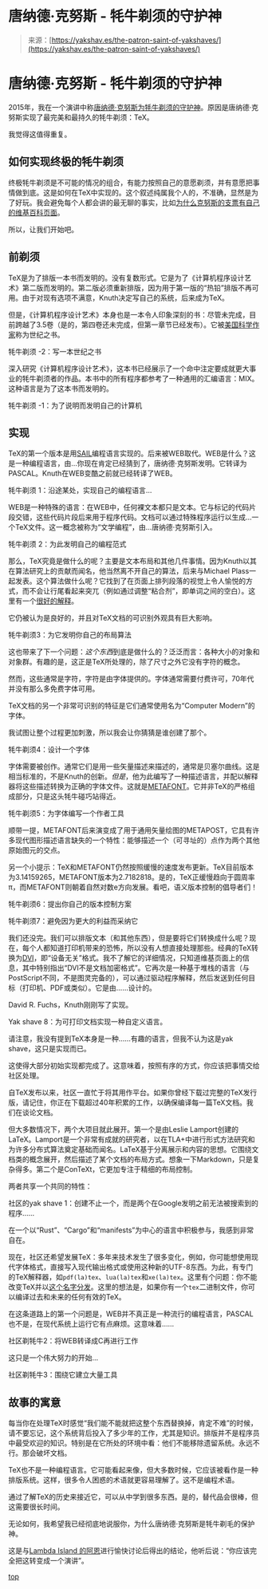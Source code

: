 <!--yml

类别：未分类

日期：2024-05-27 14:40:44

-->

# 唐纳德·克努斯 - 牦牛剃须的守护神

> 来源：[https://yakshav.es/the-patron-saint-of-yakshaves/](https://yakshav.es/the-patron-saint-of-yakshaves/)

# 唐纳德·克努斯 - 牦牛剃须的守护神

2015年，我在一个演讲中称[唐纳德·克努斯为牦牛剃须的守护神](https://speakerdeck.com/skade/tex-the-ultimate-yakshave)。原因是唐纳德·克努斯实现了最完美和最持久的牦牛剃须：TeX。

我觉得这值得重复。

## 如何实现终极的牦牛剃须

终极牦牛剃须是不可能的情况的组合，有能力按照自己的意愿剃须，并有意愿把事情做到底。这是如何在TeX中实现的。这个叙述纯属我个人的，不准确，显然是为了好玩。我会避免每个人都会讲的最无聊的事实，比如[为什么克努斯的支票有自己的维基百科页面](https://en.wikipedia.org/wiki/Knuth_reward_check)。

所以，让我们开始吧。

## 前剃须

TeX是为了排版一本书而发明的。没有复数形式。它是为了《计算机程序设计艺术》第二版而发明的。第二版必须重新排版，因为用于第一版的“热铅”排版不再可用。由于对现有选项不满意，Knuth决定写自己的系统，后来成为TeX。

但是，《计算机程序设计艺术》本身也是一本令人印象深刻的书：尽管未完成，目前跨越了3.5卷（是的，第四卷还未完成，但第一章节已经发布）。它被[美国科学作家](https://web.archive.org/web/20080820030403/http://www.americanscientist.org/bookshelf/pub/100-or-so-books-that-shaped-a-century-of-science)称为世纪之书。

牦牛剃须 -2：写一本世纪之书

深入研究《计算机程序设计艺术》，这本书已经展示了一个命中注定要成就更大事业的牦牛剃须者的作品。本书中的所有程序都参考了一种通用的汇编语言：MIX。这种语言是为了这本书而发明的。

牦牛剃须 -1：为了说明而发明自己的计算机

## 实现

TeX的第一个版本是用[SAIL](https://en.wikipedia.org/wiki/SAIL_(programming_language))编程语言实现的。后来被WEB取代。WEB是什么？这是一种编程语言，由…你现在肯定已经猜到了，唐纳德·克努斯发明。它转译为PASCAL。Knuth在WEB变酷之前就已经转译了WEB。

牦牛剃须 1：沿途某处，实现自己的编程语言…

WEB是一种特殊的语言：在WEB中，任何裸文本都只是文本。它与标记的代码片段交错，这些代码片段后来用于程序代码。文档可以通过特殊程序运行以生成…一个TeX文件。这一概念被称为“文学编程”，由…唐纳德·克努斯引入。

牦牛剃须 2：为此发明自己的编程范式

那么，TeX究竟是做什么的呢？主要是文本布局和其他几件事情。因为Knuth以其在算法研究上的贡献而闻名，他当然离不开自己的算法，后来与Michael Plass一起发表。这个算法做什么呢？它找到了在页面上排列段落的视觉上令人愉悦的方式，而不会让行尾看起来突兀（例如通过调整“粘合剂”，即单词之间的空白）。这里有一个[很好的解释](https://www.ugrad.cs.ubc.ca/~cs490/2015W2/lectures/Knuth.pdf)。

它仍被认为是良好的，并且对TeX文档的可识别外观具有巨大影响。

牦牛剃须3：为它发明你自己的布局算法

这也带来了下一个问题：*这个东西*到底是做什么的？泛泛而言：各种大小的对象和对象群。有趣的是，这正是TeX所处理的，除了尺寸之外它没有字符的概念。

然而，这些通常是字符，字符是由字体提供的。字体通常需要付费许可，70年代并没有那么多免费字体可用。

TeX文档的另一个非常可识别的特征是它们通常使用名为“Computer Modern”的字体。

我试图让整个过程更加刺激，所以我会让你猜猜是谁创建了那个。

牦牛剃须4：设计一个字体

字体需要被创作。通常它们是用一些矢量描述来描述的，通常是贝塞尔曲线。这是相当标准的，不是Knuth的创新。*但是*，他为此编写了一种描述语言，并配以解释器将这些描述转换为正确的字体文件。这就是[METAFONT](https://en.wikipedia.org/wiki/Metafont)。它并非TeX的严格组成部分，只是这头牦牛碰巧站得近。

牦牛剃须5：为字体编写一个作者工具

顺带一提，METAFONT后来演变成了用于通用矢量绘图的METAPOST，它具有许多现代图形描述语言缺失的一个特性：能够描述一个（可寻址的）点作为两个其他原始图元的交点。

另一个小提示：TeX和METAFONT仍然按照缓慢的速度发布更新。TeX目前版本为3.14159265，METAFONT版本为2.7182818。是的，TeX正缓慢趋向于圆周率π，而METAFONT则朝着自然对数e方向发展。看吧，语义版本控制的倡导者们！

牦牛剃须6：提出你自己的版本控制方案

牦牛剃须7：避免因为更大的利益而采纳它

我们还没完。我们可以排版文本（和其他东西），但是要将它们转换成什么呢？现在，每个人都知道打印机带来的恐怖，所以没有人想直接处理那些。经典的TeX转换为[DVI](https://en.wikipedia.org/wiki/Device_independent_file_format)，即“设备无关”格式。我不了解它的详细情况，只知道维基页面上的信息，其中特别指出“DVI不是文档加密格式”。它再次是一种基于堆栈的语言（与PostScript不同，不是图灵完备的），可以通过驱动程序解释，然后发送到任何目标（打印机、PDF或类似）。它是由……设计的。

David R. Fuchs，Knuth刚刚写了实现。

Yak shave 8：为可打印文档实现一种自定义语言。

请注意，我没有提到TeX本身是一种……有趣的语言，但我不认为这是yak shave，这只是实现而已。

这使得大部分初始实现都完成了。这意味着，按照有序的方式，你应该把事情交给社区处理。

自TeX发布以来，社区一直忙于将其用作平台。如果你曾经下载过完整的TeX发行版，请记住，你正在下载超过40年积累的工作，以确保编译每一篇TeX文档。我们在谈论文档。

但大多数情况下，两个大项目就此展开。第一个是由Leslie Lamport创建的LaTeX。Lamport是一个非常有成就的研究者，以在TLA+中进行形式方法研究和为许多分布式算法奠定基础而闻名。LaTeX基于分离展示和内容的思想。它围绕文档类的概念展开，然后描述了某个文档的布局方式。想象一下Markdown，只是复杂得多。第二个是ConTeXt，它更加专注于精细的布局控制。

两者共享一个共同的特性：

社区的yak shave 1：创建不止一个，而是两个在Google发明之前无法被搜索到的程序……

在一个以“Rust”、“Cargo”和“manifests”为中心的语言中积极参与，我感到非常自在。

现在，社区还希望发展TeX：多年来技术发生了很多变化，例如，你可能想使用现代字体格式，直接写入现代输出格式或使用这种新的UTF-8东西。为此，有专门的TeX解释器，如`pdf(la)tex`、`lua(la)tex`和`xe(la)tex`。这里有个问题：你不能改变TeX并以[这个名字分发](https://en.wikipedia.org/wiki/TeX#License)。这里的想法是，如果你有一个`tex`二进制文件，你可以编译过去和未来的任何有效的TeX。

在这条道路上的第一个问题是，WEB并不真正是一种流行的编程语言，PASCAL也不是，在现代系统上运行它有点麻烦。这意味着……

社区剃牦牛2：将WEB转译成C再进行工作

这只是一个伟大努力的开始…

社区剃牦牛3：围绕它建立大量工具

## 故事的寓意

每当你在处理TeX时感觉“我们能不能就把这整个东西替换掉，肯定不难”的时候，请不要忘记，这个系统背后投入了多少年的工作，尤其是知识。排版并不是程序员中最受欢迎的知识。特别是在它所处的环境中看：他们不能移除遗留系统。永远不行。那会破坏文档。

TeX也不是一种编程语言。它可能看起来像，但大多数时候，它应该被看作是一种排版系统。这样，很多令人困惑的术语就更容易理解了。这不是编程术语。

通过了解TeX的历史来接近它，可以从中学到很多东西。是的，替代品会很棒，但这需要很长时间。

无论如何，我希望我已经彻底地说服你，为什么唐纳德·克努斯是牦牛剃毛的保护神。

这是与[Lambda Island 的阿恩](https://lambdaisland.com/)进行愉快讨论后得出的结论，他听后说：“你应该完全把这转变成一个演讲”。

[top](/)
